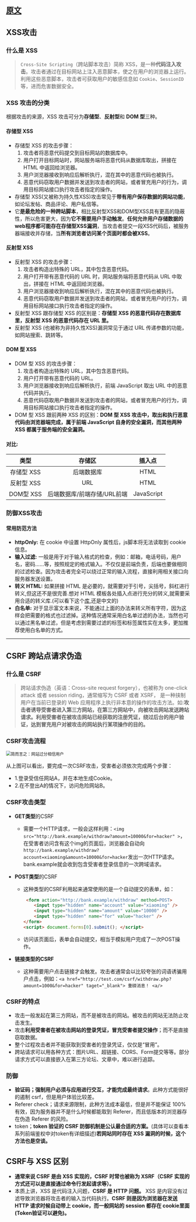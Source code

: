 ## [原文](https://juejin.cn/post/6844903781704925191)

## XSS攻击

### 什么是 XSS

> `Cross-Site Scripting`（跨站脚本攻击）简称 XSS，是一种**代码注入攻击**。攻击者通过在目标网站上注入恶意脚本，使之在用户的浏览器上运行。利用这些恶意脚本，攻击者可获取用户的敏感信息如 `Cookie`、`SessionID` 等，进而危害数据安全。

### XSS 攻击的分类

根据攻击的来源，XSS 攻击可分为**存储型**、**反射型**和 **DOM 型**三种。

#### 存储型 XSS

* 存储型 XSS 的攻击步骤：
  1. 攻击者将恶意代码提交到目标网站的数据库中。
  2. 用户打开目标网站时，网站服务端将恶意代码从数据库取出，拼接在 HTML 中返回给浏览器。
  3. 用户浏览器接收到响应后解析执行，混在其中的恶意代码也被执行。
  4. 恶意代码窃取用户数据并发送到攻击者的网站，或者冒充用户的行为，调用目标网站接口执行攻击者指定的操作。
* 存储型 XSS(又被称为持久性XSS)攻击常见于**带有用户保存数据的网站功能**，如论坛发帖、商品评论、用户私信等。
* 它**是最危险的一种跨站脚本**，相比反射型XSS和DOM型XSS具有更高的隐蔽性，所以危害更大，因为**它不需要用户手动触发**。**任何允许用户存储数据的web程序都可能存在存储型XSS漏洞**，当攻击者提交一段XSS代码后，被服务器端接收并存储，当**所有浏览者访问某个页面时都会被XSS**。

#### 反射型 XSS

* 反射型 XSS 的攻击步骤：
  1. 攻击者构造出特殊的 URL，其中包含恶意代码。
  2. 用户打开带有恶意代码的 URL 时，网站服务端将恶意代码从 URL 中取出，拼接在 HTML 中返回给浏览器。
  3. 用户浏览器接收到响应后解析执行，混在其中的恶意代码也被执行。
  4. 恶意代码窃取用户数据并发送到攻击者的网站，或者冒充用户的行为，调用目标网站接口执行攻击者指定的操作。
* 反射型 XSS 跟存储型 XSS 的区别是：**存储型 XSS 的恶意代码存在数据库里，反射型 XSS 的恶意代码存在 URL 里。**
* 反射型 XSS (也被称为非持久性XSS)漏洞常见于通过 URL 传递参数的功能，如网站搜索、跳转等。

#### DOM 型 XSS

* DOM 型 XSS 的攻击步骤：
  1. 攻击者构造出特殊的 URL，其中包含恶意代码。
  2. 用户打开带有恶意代码的 URL。
  3. 用户浏览器接收到响应后解析执行，前端 JavaScript 取出 URL 中的恶意代码并执行。
  4. 恶意代码窃取用户数据并发送到攻击者的网站，或者冒充用户的行为，调用目标网站接口执行攻击者指定的操作。
* DOM 型 XSS 跟前两种 XSS 的区别：**DOM 型 XSS 攻击中，取出和执行恶意代码由浏览器端完成，属于前端 JavaScript 自身的安全漏洞，而其他两种 XSS 都属于服务端的安全漏洞。**

#### **对比:**

|    类型    |           存储区            |   插入点   |
| :--------: | :-------------------------: | :--------: |
| 存储型 XSS |         后端数据库          |    HTML    |
| 反射型 XSS |             URL             |    HTML    |
| DOM型 XSS  | 后端数据库/前端存储/URL前端 | JavaScript |

### 防御XSS攻击

#### 常用防范方法

* **httpOnly:** 在 cookie 中设置 HttpOnly 属性后，js脚本将无法读取到 cookie 信息。
* **输入过滤:** 一般是用于对于输入格式的检查，例如：邮箱，电话号码，用户名，密码……等，按照规定的格式输入。不仅仅是前端负责，后端也要做相同的过滤检查。因为攻击者完全可以绕过正常的输入流程，直接利用相关接口向服务器发送设置。
* **转义 HTML:** 如果拼接 HTML 是必要的，就需要对于引号，尖括号，斜杠进行转义,但这还不是很完善.想对 HTML 模板各处插入点进行充分的转义,就需要采用合适的转义库.(可以看下这个[库](https://link.juejin.cn/?target=https%3A%2F%2Fjsxss.com%2Fzh%2Findex.html),还是中文的)
* **白名单:** 对于显示富文本来说，不能通过上面的办法来转义所有字符，因为这样会把需要的格式也过滤掉。这种情况通常采用白名单过滤的办法，当然也可以通过黑名单过滤，但是考虑到需要过滤的标签和标签属性实在太多，更加推荐使用白名单的方式。

----

## CSRF 跨站点请求伪造

### 什么是 CSRF

> 跨站请求伪造（英语：Cross-site request forgery），也被称为 one-click attack 或者 session riding，通常缩写为 CSRF 或者 XSRF， 是一种挟制用户在当前已登录的 Web 应用程序上执行非本意的操作的攻击方法。如:**攻击者诱导受害者进入第三方网站，在第三方网站中，向被攻击网站发送跨站请求。利用受害者在被攻击网站已经获取的注册凭证，绕过后台的用户验证，达到冒充用户对被攻击的网站执行某项操作的目的。**

### CSRF攻击流程

<img src="https://p3-juejin.byteimg.com/tos-cn-i-k3u1fbpfcp/738264eeda674696989fc7b71c80c152~tplv-k3u1fbpfcp-zoom-in-crop-mark:3024:0:0:0.awebp" alt="简而言之：网站过分相信用户" style="zoom: 80%;" />

从上图可以看出，要完成一次CSRF攻击，受害者必须依次完成两个步骤：

- 1.登录受信任网站A，并在本地生成Cookie。
- 2.在不登出A的情况下，访问危险网站B。

### CSRF攻击类型

* **GET类型**的CSRF

  * 需要一个HTTP请求，一般会这样利用：` <img src="http://bank.example/withdraw?amount=10000&for=hacker" > `，在受害者访问含有这个img的页面后，浏览器会自动向`http://bank.example/withdraw?account=xiaoming&amount=10000&for=hacker`发出一次HTTP请求。bank.example就会收到包含受害者登录信息的一次跨域请求。

* **POST类型**的CSRF

  * 这种类型的CSRF利用起来通常使用的是一个自动提交的表单，如：

    ```html
     <form action="http://bank.example/withdraw" method=POST>
        <input type="hidden" name="account" value="xiaoming" />
        <input type="hidden" name="amount" value="10000" />
        <input type="hidden" name="for" value="hacker" />
    </form>
    <script> document.forms[0].submit(); </script> 
    ```

  * 访问该页面后，表单会自动提交，相当于模拟用户完成了一次POST操作。

* **链接类型的CSRF**

  * 这种需要用户点击链接才会触发。攻击者通常会以比较夸张的词语诱骗用户点击，例如：`<a href="http://test.com/csrf/withdraw.php?amount=1000&for=hacker" taget="_blank"> 重磅消息！ <a/>`

### CSRF的特点

* 攻击一般发起在第三方网站，而不是被攻击的网站。被攻击的网站无法防止攻击发生。
* 攻击**利用受害者在被攻击网站的登录凭证，冒充受害者提交操作**；而不是直接窃取数据。
* 整个过程攻击者并不能获取到受害者的登录凭证，仅仅是“冒用”。
* 跨站请求可以用各种方式：图片URL、超链接、CORS、Form提交等等。部分请求方式可以直接嵌入在第三方论坛、文章中，难以进行追踪。

### 防御

* **验证码；强制用户必须与应用进行交互，才能完成最终请求**。此种方式能很好的遏制 csrf，但是用户体验比较差。
* Referer check；请求来源限制，此种方法成本最低，但是并不能保证 100% 有效，因为服务器并不是什么时候都能取到 Referer，而且低版本的浏览器存在伪造 Referer 的风险。
* token；**token 验证的 CSRF 防御机制是公认最合适的方案。**(具体可以查看本系列前端鉴权中对token有详细描述)**若网站同时存在 XSS 漏洞的时候，这个方法也是空谈。**

## CSRF与 XSS 区别

- **通常来说 CSRF 是由 XSS 实现的，CSRF 时常也被称为 XSRF（CSRF 实现的方式还可以是直接通过命令行发起请求等）。**
- 本质上讲，XSS 是代码注入问题，**CSRF 是 HTTP 问题。** XSS 是内容没有过滤导致浏览器将攻击者的输入当代码执行。**CSRF 则是因为浏览器在发送 HTTP 请求时候自动带上 cookie，而一般网站的 session 都存在 cookie里面(Token验证可以避免)。**


